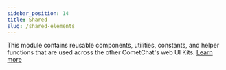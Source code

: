 ```yaml
---
sidebar_position: 14
title: Shared
slug: /shared-elements
---
```


This module contains reusable components, utilities, constants, and helper functions that are used across the other CometChat's web UI Kits. [Learn more](/web-shared/overview)
